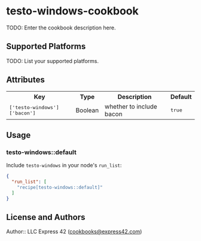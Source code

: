 # testo-windows-cookbook

TODO: Enter the cookbook description here.

## Supported Platforms

TODO: List your supported platforms.

## Attributes

<table>
  <tr>
    <th>Key</th>
    <th>Type</th>
    <th>Description</th>
    <th>Default</th>
  </tr>
  <tr>
    <td><tt>['testo-windows']['bacon']</tt></td>
    <td>Boolean</td>
    <td>whether to include bacon</td>
    <td><tt>true</tt></td>
  </tr>
</table>

## Usage

### testo-windows::default

Include `testo-windows` in your node's `run_list`:

```json
{
  "run_list": [
    "recipe[testo-windows::default]"
  ]
}
```

## License and Authors

Author:: LLC Express 42 (<cookbooks@express42.com>)
